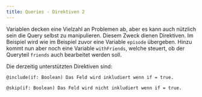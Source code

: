 ```yaml
---
title: Queries - Direktiven 2
---
```


Variablen decken eine Vielzahl an Problemen ab, aber es kann auch nützlich sein die Query selbst zu manipulieren. Diesem Zweck dienen Direktiven.
Im Beispiel wird wie im Beispiel zuvor eine Variable `episode` übergeben. Hinzu kommt nun aber noch eine Variable `withFriends`, welche steuert, ob der Queryteil `friends` auch bearbeitet werden soll.

Die derzeitig unterstützten Direktiven sind:

```
@include(if: Boolean) Das Feld wird inkludiert wenn if = true.
```

```
@skip(if: Boolean) Das Feld wird nicht inkludiert wenn if = true.
```
